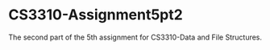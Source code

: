 # CS3310-Assignment5pt2
The second part of the 5th assignment for CS3310-Data and File Structures. 
